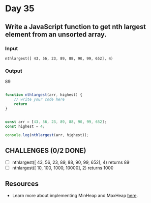 # Day 35

## Write a JavaScript function to get nth largest element from an unsorted array.

### Input
`nthlargest([ 43, 56, 23, 89, 88, 90, 99, 652], 4)`

### Output
89


```javascript

function nthlargest(arr, highest) {
	// write your code here
	return
}


const arr = [43, 56, 23, 89, 88, 90, 99, 652];
const highest = 4;

console.log(nthlargest(arr, highest));

```

## CHALLENGES (0/2 DONE)

- [ ] nthlargest([ 43, 56, 23, 89, 88, 90, 99, 652], 4) returns 89
- [ ] nthlargest([ 10, 100, 1000, 10000], 2) returns 1000

## Resources

- Learn more about implementing MinHeap and MaxHeap [here](https://blog.bitsrc.io/implementing-heaps-in-javascript-c3fbf1cb2e65).